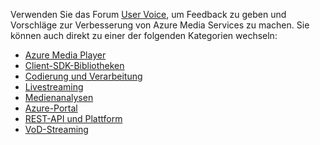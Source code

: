 Verwenden Sie das Forum [User Voice](http://go.microsoft.com/fwlink/?linkid=698785&clcid=0x409), um Feedback zu geben und Vorschläge zur Verbesserung von Azure Media Services zu machen. Sie können auch direkt zu einer der folgenden Kategorien wechseln:

- [Azure Media Player](https://feedback.azure.com/forums/169396-media-services/category/109320-azure-media-player/)
- [Client-SDK-Bibliotheken](https://feedback.azure.com/forums/169396-media-services/category/144435-client-sdks/)
- [Codierung und Verarbeitung](https://feedback.azure.com/forums/169396-media-services/category/144411-encoding-and-processing/)
- [Livestreaming](https://feedback.azure.com/forums/169396-media-services/category/144414-live-streaming/)
- [Medienanalysen](https://feedback.azure.com/forums/169396-media-services/category/146181-media-analytics)
- [Azure-Portal](https://feedback.azure.com/forums/169396-media-services/category/144432-portal/)
- [REST-API und Plattform](https://feedback.azure.com/forums/169396-media-services/category/144423-rest-api-and-platform/)
- [VoD-Streaming](https://feedback.azure.com/forums/169396-media-services/category/144429-vod-streaming/)

<!---HONumber=AcomDC_0413_2016-->